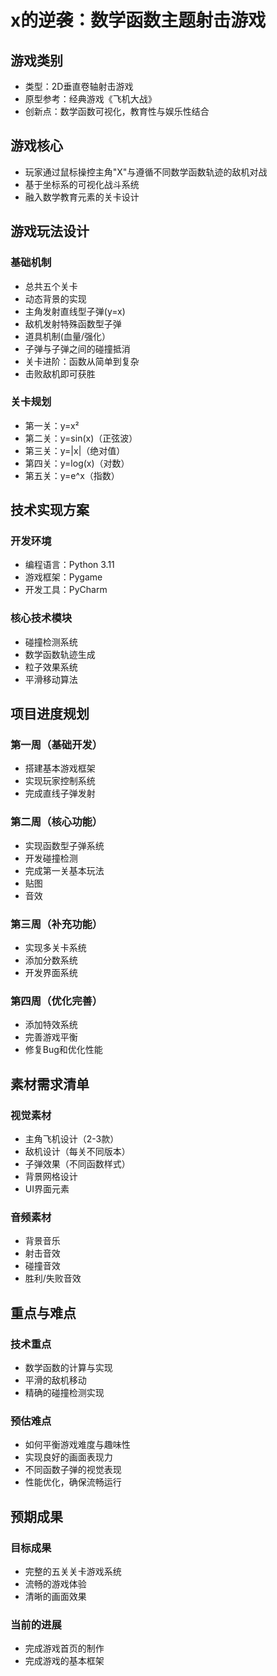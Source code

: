# x的逆袭：数学函数主题射击游戏

## 游戏类别
- 类型：2D垂直卷轴射击游戏
- 原型参考：经典游戏《飞机大战》
- 创新点：数学函数可视化，教育性与娱乐性结合

## 游戏核心
- 玩家通过鼠标操控主角"X"与遵循不同数学函数轨迹的敌机对战
- 基于坐标系的可视化战斗系统
- 融入数学教育元素的关卡设计

## 游戏玩法设计

### 基础机制
- 总共五个关卡
- 动态背景的实现
- 主角发射直线型子弹(y=x)
- 敌机发射特殊函数型子弹
- 道具机制(血量/强化）
- 子弹与子弹之间的碰撞抵消
- 关卡进阶：函数从简单到复杂
- 击败敌机即可获胜

### 关卡规划
- 第一关：y=x²
- 第二关：y=sin(x)（正弦波）
- 第三关：y=|x|（绝对值）
- 第四关：y=log(x)（对数）
- 第五关：y=e^x（指数）

## 技术实现方案

### 开发环境
- 编程语言：Python 3.11
- 游戏框架：Pygame
- 开发工具：PyCharm

### 核心技术模块
- 碰撞检测系统
- 数学函数轨迹生成
- 粒子效果系统
- 平滑移动算法

## 项目进度规划

### 第一周（基础开发）
- 搭建基本游戏框架
- 实现玩家控制系统
- 完成直线子弹发射

### 第二周（核心功能）
- 实现函数型子弹系统
- 开发碰撞检测
- 完成第一关基本玩法
- 贴图
- 音效

### 第三周（补充功能）
- 实现多关卡系统
- 添加分数系统
- 开发界面系统

### 第四周（优化完善）
- 添加特效系统
- 完善游戏平衡
- 修复Bug和优化性能

## 素材需求清单

### 视觉素材
- 主角飞机设计（2-3款）
- 敌机设计（每关不同版本）
- 子弹效果（不同函数样式）
- 背景网格设计
- UI界面元素

### 音频素材
- 背景音乐
- 射击音效
- 碰撞音效
- 胜利/失败音效

## 重点与难点

### 技术重点
- 数学函数的计算与实现
- 平滑的敌机移动
- 精确的碰撞检测实现

### 预估难点
- 如何平衡游戏难度与趣味性
- 实现良好的画面表现力
- 不同函数子弹的视觉表现
- 性能优化，确保流畅运行

## 预期成果

### 目标成果
- 完整的五关关卡游戏系统
- 流畅的游戏体验
- 清晰的画面效果

### 当前的进展
- 完成游戏首页的制作
- 完成游戏的基本框架

